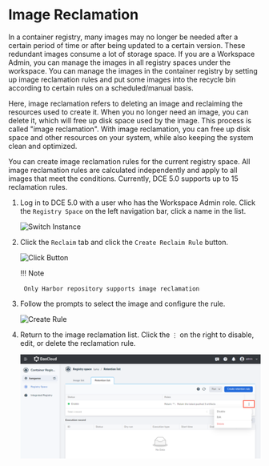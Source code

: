 # Image Reclamation

In a container registry, many images may no longer be needed after a certain period of time
or after being updated to a certain version. These redundant images consume a lot of storage space.
If you are a Workspace Admin, you can manage the images in all registry spaces under the workspace.
You can manage the images in the container registry by setting up image reclamation rules and
put some images into the recycle bin according to certain rules on a scheduled/manual basis.

Here, image reclamation refers to deleting an image and reclaiming the resources used to create it.
When you no longer need an image, you can delete it, which will free up disk space used by the image.
This process is called "image reclamation". With image reclamation, you can free up disk space and 
other resources on your system, while also keeping the system clean and optimized.

You can create image reclamation rules for the current registry space.
All image reclamation rules are calculated independently and apply to all images that meet the conditions.
Currently, DCE 5.0 supports up to 15 reclamation rules.

1. Log in to DCE 5.0 with a user who has the Workspace Admin role.
   Click the `Registry Space` on the left navigation bar, click a name in the list.

    ![Switch Instance](https://docs.daocloud.io/daocloud-docs-images/docs/en/docs/kangaroo/images/space01.png)

2. Click the `Reclaim` tab and click the `Create Reclaim Rule` button.

    ![Click Button](https://docs.daocloud.io/daocloud-docs-images/docs/en/docs/kangaroo/images/reclaim01.png)

    !!! Note

        Only Harbor repository supports image reclamation

3. Follow the prompts to select the image and configure the rule.

    ![Create Rule](https://docs.daocloud.io/daocloud-docs-images/docs/en/docs/kangaroo/images/reclaim02.png)

4. Return to the image reclamation list. Click the `⋮` on the right to disable, edit, or delete the reclamation rule.

    ![Click Button](../images/reclaim03.png)
